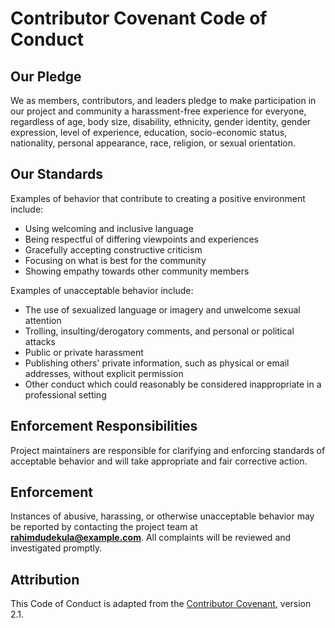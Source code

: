 
# Contributor Covenant Code of Conduct

## Our Pledge
We as members, contributors, and leaders pledge to make participation in our project and community a harassment-free experience for everyone, regardless of age, body size, disability, ethnicity, gender identity, gender expression, level of experience, education, socio-economic status, nationality, personal appearance, race, religion, or sexual orientation.

## Our Standards
Examples of behavior that contribute to creating a positive environment include:
- Using welcoming and inclusive language
- Being respectful of differing viewpoints and experiences
- Gracefully accepting constructive criticism
- Focusing on what is best for the community
- Showing empathy towards other community members

Examples of unacceptable behavior include:
- The use of sexualized language or imagery and unwelcome sexual attention
- Trolling, insulting/derogatory comments, and personal or political attacks
- Public or private harassment
- Publishing others' private information, such as physical or email addresses, without explicit permission
- Other conduct which could reasonably be considered inappropriate in a professional setting

## Enforcement Responsibilities
Project maintainers are responsible for clarifying and enforcing standards of acceptable behavior and will take appropriate and fair corrective action.

## Enforcement
Instances of abusive, harassing, or otherwise unacceptable behavior may be reported by contacting the project team at **rahimdudekula@example.com**. All complaints will be reviewed and investigated promptly.

## Attribution
This Code of Conduct is adapted from the [Contributor Covenant](https://www.contributor-covenant.org), version 2.1.
